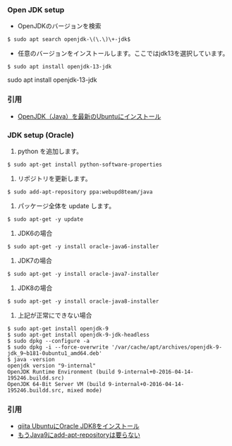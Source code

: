 ### Open JDK setup
- OpenJDKのバージョンを検索
```
$ sudo apt search openjdk-\(\.\)\+-jdk$
```
- 任意のバージョンをインストールします。ここではjdk13を選択しています。
```
$ sudo apt install openjdk-13-jdk
```

sudo apt install openjdk-13-jdk

### 引用
- [OpenJDK（Java）を最新のUbuntuにインストール](https://qiita.com/terappy/items/537c069923144a9d9755)


### JDK setup (Oracle)
1. python を追加します。  
  ```
  $ sudo apt-get install python-software-properties
  ```
1. リポジトリを更新します。  
  ```
  $ sudo add-apt-repository ppa:webupd8team/java
  ```
1. パッケージ全体を update します。  
  ```
  $ sudo apt-get -y update
  ```
1. JDK6の場合  
  ```
  $ sudo apt-get -y install oracle-java6-installer
  ```
1. JDK7の場合  
  ```
  $ sudo apt-get -y install oracle-java7-installer
  ```
1. JDK8の場合  
  ```
  $ sudo apt-get -y install oracle-java8-installer
  ```
1. 上記が正常にできない場合
  ```
  $ sudo apt-get install openjdk-9 
  $ sudo apt-get install openjdk-9-jdk-headless
  $ sudo dpkg --configure -a
  $ sudo dpkg -i --force-overwrite '/var/cache/apt/archives/openjdk-9-jdk_9~b181-0ubuntu1_amd64.deb'
  $ java -version
  openjdk version "9-internal"
  OpenJDK Runtime Environment (build 9-internal+0-2016-04-14-195246.buildd.src)
  OpenJDK 64-Bit Server VM (build 9-internal+0-2016-04-14-195246.buildd.src, mixed mode)
  ```

### 引用
- [qiita UbuntuにOracle JDK8をインストール](http://qiita.com/niusounds/items/1f32dcd6fa1f57ade98a)
- [もうJava9にadd-apt-repositoryは要らない](https://qiita.com/yamatok/items/ed90768419f151df1e68)